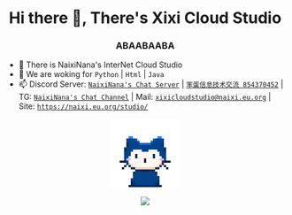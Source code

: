<h1 align="center">Hi there 👋, There's Xixi Cloud Studio</h1>
<h3 align="center">ABAABAABA</h3>

- 🦄 There is NaixiNana's InterNet Cloud Studio
- 🌱 We are woking for `Python` | `Html` | `Java`
- 📫 Discord Server: [`NaixiNana's Chat Server`](https://discord.gg/JeCNh9hwSQ) | [`笨蛋信息技术交流 854370452`](https://qm.qq.com/cgi-bin/qm/qr?k=WkwtG1Ym9ZwvMYIeTnZtVffPJtQ0pWp7&jump_from=webapi&authKey=vtMnX1eWzwcgwZHBE9rOCgXMcxRZ9ROP8hUQ4fRGQ4V7vqhWLyvLuTNBnSEA03ze) | TG: [`NaixiNana's Chat Channel`](https://t.me/naixinana) | Mail: [`xixicloudstudio@naixi.eu.org`](mailto:xixicloudstudio@naixi.eu.org) | Site: [`https://naixi.eu.org/studio/`](https://naixi.eu.org)

<p align="center"><img align="center" src="https://github.com/naiximcn/naiximcn/raw/main/github.gif"></p>

<p align="center"><img align="center" src="https://count.getloli.com/get/@Xixi-Cloud-Studio"></p>
<!--
**naiximcn/naiximcn** is a ✨ _special_ ✨ repository because its `README.md` (this file) appears on your GitHub profile.

Here are some ideas to get you started:

- 🔭 I’m currently working on ...
- 🌱 I’m currently learning ...
- 👯 I’m looking to collaborate on ...
- 🤔 I’m looking for help with ...
- 💬 Ask me about ...
- 📫 How to reach me: ...
- 😄 Pronouns: ...
- ⚡ Fun fact: ...
-->
